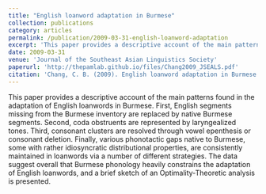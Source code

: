 ```yaml
---
title: "English loanword adaptation in Burmese"
collection: publications
category: articles
permalink: /publication/2009-03-31-english-loanword-adaptation
excerpt: 'This paper provides a descriptive account of the main patterns found in the adaptation of English loanwords in Burmese...'
date: 2009-03-31
venue: 'Journal of the Southeast Asian Linguistics Society'
paperurl: 'http://thepamlab.github.io/files/Chang2009_JSEALS.pdf'
citation: 'Chang, C. B. (2009). English loanword adaptation in Burmese. <i>Journal of the Southeast Asian Linguistics Society</i>, <i>1</i>, 77-94.'
---
```


This paper provides a descriptive account of the main patterns found in the adaptation of English loanwords in Burmese. First, English segments missing from the Burmese inventory are replaced by native Burmese segments. Second, coda obstruents are represented by laryngealized tones. Third, consonant clusters are resolved through vowel epenthesis or consonant deletion. Finally, various phonotactic gaps native to Burmese, some with rather idiosyncratic distributional properties, are consistently maintained in loanwords via a number of different strategies. The data suggest overall that Burmese phonology heavily constrains the adaptation of English loanwords, and a brief sketch of an Optimality-Theoretic analysis is presented.
